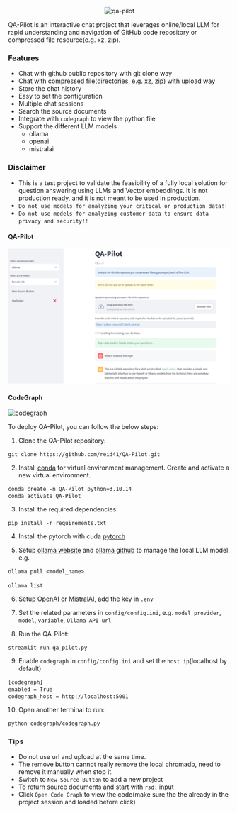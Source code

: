 <p align="center">
  <img src="https://github.com/reid41/QA-Pilot/assets/25558653/4b45b525-5fac-4a3c-94e9-46364bdb36c3" alt="qa-pilot">
</p>

QA-Pilot is an interactive chat project that leverages online/local LLM for rapid understanding and navigation of GitHub code repository or compressed file resource(e.g. xz, zip).

### Features

* Chat with github public repository with git clone way
* Chat with compressed file(directories, e.g. xz, zip) with upload way
* Store the chat history 
* Easy to set the configuration
* Multiple chat sessions
* Search the source documents
* Integrate with `codegraph` to view the python file
* Support the different LLM models
    * ollama
    * openai
    * mistralai

### Disclaimer

* This is a test project to validate the feasibility of a fully local solution for question answering using LLMs and Vector embeddings. It is not production ready, and it is not meant to be used in production. 
* `Do not use models for analyzing your critical or production data!!`
* `Do not use models for analyzing customer data to ensure data privacy and security!!`

#### QA-Pilot
![Image Alt text](/images/qa_pilot1.jpg)

#### CodeGraph
![codegraph](https://github.com/reid41/QA-Pilot/assets/25558653/d06b8946-12be-46f3-b137-a1a237192b4a)


To deploy QA-Pilot, you can follow the below steps:

1. Clone the QA-Pilot repository:

```shell
git clone https://github.com/reid41/QA-Pilot.git
```

2. Install [conda](https://www.anaconda.com/download) for virtual environment management. Create and activate a new virtual environment.

```shell
conda create -n QA-Pilot python=3.10.14
conda activate QA-Pilot
```


3. Install the required dependencies:

```shell
pip install -r requirements.txt
```

4. Install the pytorch with cuda [pytorch](https://pytorch.org/get-started/locally/)


5. Setup [ollama website](https://ollama.com/) and [ollama github](https://github.com/ollama/ollama) to manage the local LLM model. 
e.g.

```shell
ollama pull <model_name>

ollama list
```

6. Setup [OpenAI](https://platform.openai.com/docs/overview) or [MistralAI](https://docs.mistral.ai/), add the key in `.env`

7. Set the related parameters in `config/config.ini`, e.g. `model provider`, `model`, `variable`, `Ollama API url`

8. Run the QA-Pilot:

```shell
streamlit run qa_pilot.py
```

9. Enable `codegraph` in `config/config.ini` and set the `host ip`(localhost by default)

```shell
[codegraph]
enabled = True
codegraph_host = http://localhost:5001
```

10. Open another terminal to run:

```shell
python codegraph/codegraph.py
```

### Tips
* Do not use url and upload at the same time.
* The remove button cannot really remove the local chromadb, need to remove it manually when stop it.
* Switch to `New Source Button` to add a new project
* To return source documents and start with `rsd:` input
* Click `Open Code Graph` to view the code(make sure the the already in the project session and loaded before click)

